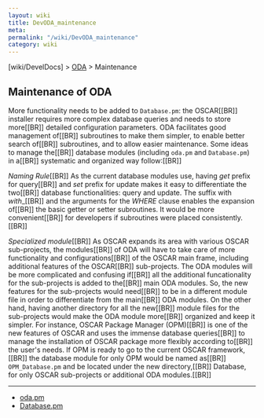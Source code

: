 ```yaml
---
layout: wiki
title: DevODA_maintenance
meta: 
permalink: "/wiki/DevODA_maintenance"
category: wiki
---
```

<!-- Name: DevODA_maintenance -->
<!-- Version: 10 -->
<!-- Author: dikim -->

[wiki/DevelDocs] > [ODA](/wiki/DevODA/) > Maintenance

## Maintenance of ODA
More functionality needs to be added to `Database.pm`: the OSCAR[[BR]]
installer requires more complex database queries and needs to store more[[BR]]
detailed configuration parameters. ODA facilitates good management of[[BR]]
subroutines to make them simpler, to enable better search of[[BR]]
subroutines, and to allow easier maintenance. Some ideas to manage the[[BR]]
database modules (including `oda.pm` and `Database.pm`) in a[[BR]]
systematic and organized way follow:[[BR]]

 *Naming Rule*[[BR]]
As the current database modules use, having _get_ prefix for query[[BR]]
and _set_ prefix for update makes it easy to differentiate the two[[BR]]
database functionalities: query and update. The suffix with _with__[[BR]]
and the arguments for the _WHERE_ clause enables the expansion of[[BR]]
the basic getter or setter subroutines. It would be more convenient[[BR]]
for developers if subroutines were placed consistently.[[BR]]

 *Specialized module*[[BR]]
As OSCAR expands its area with various OSCAR sub-projects, the modules[[BR]]
of ODA will have to take care of more functionality and configurations[[BR]]
of the OSCAR main frame, including additional features of the OSCAR[[BR]]
sub-projects. The ODA modules will be more complicated and confusing if[[BR]]
all the additional funcationality for the sub-projects is added to the[[BR]]
main ODA modules. So, the new features for the sub-projects would need[[BR]]
to be in a different module file in order to differentiate from the main[[BR]]
ODA modules. On the other hand, having another directory for all the new[[BR]]
module files for the sub-projects would make the ODA module more[[BR]]
organized and keep it simpler. For instance, OSCAR Package Manager (OPM)[[BR]]
is one of the new features of OSCAR  and uses the immense database queries[[BR]]
to manage the installation of OSCAR package more flexibly according to[[BR]]
the user's needs. If OPM is ready to go to the current OSCAR framework,[[BR]]
the database module for only OPM would be named as[[BR]]
`OPM_Database.pm` and be located under the new directory,[[BR]]
Database, for only OSCAR sub-projects or additional ODA modules.[[BR]]

----
 * [oda.pm](/wiki/DevODA_oda.pm/)
 * [Database.pm](/wiki/DevODA_Database.pm/)